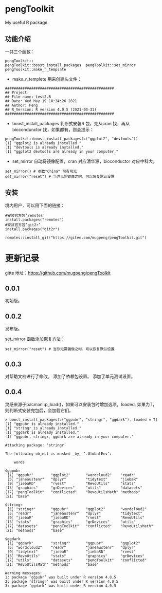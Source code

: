 # pengToolkit
 My useful R package.

## 功能介绍
一共三个函数：

```
pengToolkit::
pengToolkit::boost_install_packages  pengToolkit::set_mirror
pengToolkit::make_r_template  
```

- make_r_templete 
用来创建头文件：
```
##################################################
## Project:
## File name: test2.R
## Date: Wed May 19 18:24:26 2021
## Author: Peng
## R_Version: R version 4.0.5 (2021-03-31)
##################################################
```
- boost_install_packages
判断式安装R 包，先从cran 找，再从biocondunctor 找，如果都有，则会提示：
```
pengToolkit::boost_install_packages(c("ggplot2", "devtools"))
[1] "ggplot2 is already installed."
[1] "devtools is already installed."
[1] "ggplot2 devtools are already in your computer."
```

- set_mirror
自动将镜像配置，cran 对应清华源，bioconductor 对应中科大。
```
set_mirror() # 参数"China" 可有可无
set_mirror("reset") # 当你无需镜像之时，可以恢复默认设置
```

## 安装
境内用户，可以用下面的链接：
```
#安装官方包‘remotes’
install.packages("remotes")
#安装官方包‘git2r’
install.packages("git2r")

remotes::install_git("https://gitee.com/mugpeng/pengToolkit.git")
```

# 更新记录
gitte 地址：https://github.com/mugpeng/pengToolkit

## 0.0.1
初始版。

## 0.0.2
发布版。

set_mirror 函数添加恢复方法：
```
set_mirror("reset") # 当你无需镜像之时，可以恢复默认设置
```
## 0.0.3
对帮助文档进行了修改。
添加了依赖包设置。
添加了单元测试设置。

## 0.0.4
灵感来源于pacman::p_load()，如果可以安装包时增加选项，loaded, 如果为T，则判断式安装完包后，会加载它们。
```
> boost_install_packages(c("ggpubr", "stringr", "ggdark"), loaded = T)
[1] "ggpubr is already installed."
[1] "stringr is already installed."
[1] "ggdark is already installed."
[1] "ggpubr, stringr, ggdark are already in your computer."

Attaching package: ‘stringr’

The following object is masked _by_ ‘.GlobalEnv’:

    words

$ggpubr
 [1] "ggpubr"        "ggplot2"       "wordcloud2"    "readr"        
 [5] "janeaustenr"   "dplyr"         "tidytext"      "jiebaR"       
 [9] "jiebaRD"       "rvest"         "RevoUtils"     "stats"        
[13] "graphics"      "grDevices"     "utils"         "datasets"     
[17] "pengToolkit"   "conflicted"    "RevoUtilsMath" "methods"      
[21] "base"         

$stringr
 [1] "stringr"       "ggpubr"        "ggplot2"       "wordcloud2"   
 [5] "readr"         "janeaustenr"   "dplyr"         "tidytext"     
 [9] "jiebaR"        "jiebaRD"       "rvest"         "RevoUtils"    
[13] "stats"         "graphics"      "grDevices"     "utils"        
[17] "datasets"      "pengToolkit"   "conflicted"    "RevoUtilsMath"
[21] "methods"       "base"         

$ggdark
 [1] "ggdark"        "stringr"       "ggpubr"        "ggplot2"      
 [5] "wordcloud2"    "readr"         "janeaustenr"   "dplyr"        
 [9] "tidytext"      "jiebaR"        "jiebaRD"       "rvest"        
[13] "RevoUtils"     "stats"         "graphics"      "grDevices"    
[17] "utils"         "datasets"      "pengToolkit"   "conflicted"   
[21] "RevoUtilsMath" "methods"       "base"         

Warning messages:
1: package ‘ggpubr’ was built under R version 4.0.5 
2: package ‘stringr’ was built under R version 4.0.5 
3: package ‘ggdark’ was built under R version 4.0.5 
```
